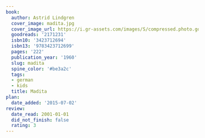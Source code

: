 ```yaml
---
book:
  author: Astrid Lindgren
  cover_image: madita.jpg
  cover_image_url: https://i.gr-assets.com/images/S/compressed.photo.goodreads.com/books/1327581153l/2171231._SX98_.jpg
  goodreads: '2171231'
  isbn10: '3423712694'
  isbn13: '9783423712699'
  pages: '222'
  publication_year: '1960'
  slug: madita
  spine_color: '#be3a2c'
  tags:
  - german
  - kids
  title: Madita
plan:
  date_added: '2015-07-02'
review:
  date_read: 2001-01-01
  did_not_finish: false
  rating: 3
---
```

